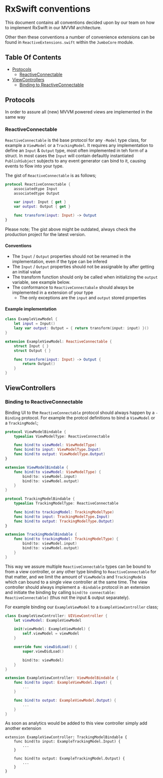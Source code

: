 # RxSwift conventions

This document contains all conventions decided upon by our team on how to implement RxSwift in our MVVM architecture.

Other then these conventions a number of convenience extensions can be found in `ReactiveExtensions.swift` within the `JumboCore` module.

## Table Of Contents

- [Protocols](#protocols)
   + [ReactiveConnectable](#reactiveconnectable)
- [ViewControllers](#viewcontrollers)
   + [Binding to ReactiveConnectable](#binding-to-reactiveconnectable)

## Protocols

In order to assure all (new) MVVM powered views are implemented in the same way 

### ReactiveConnectable

`ReactiveConnectable` is thé base protocol for any `-Model` type class, for example a `ViewModel` or a `TrackingModel`. It requires any implementation to define an `Input` & `Output` type, most often implemented in teh form of a struct.
In most cases the `Input` will contain defaultly instantiated `PublishSubject` subjects to any event generator can bind to it, causing events to flow into your type.

The gist of `ReactiveConnectable` is as follows;
```swift
protocol ReactiveConnectable {
    associatedtype Input
    associatedtype Output

    var input: Input { get }
    var output: Output { get }

    func transform(input: Input) -> Output
}
```
Please note; The gist above might be outdated, always check the production project for the latest version.

#### Conventions
- The `Input` / `Output` properties should not be renamed in the implementation, even if the type can be infered
- The `Input` / `Output` properties should not be assignable by after getting an initial value
- The transform function should only be called when initializing the `output` variable, see example below.
- The conformance to `ReactiveConnectabale` should always be implemented in a extension of your type
   + The only exceptions are the `input` and `output` stored properties

#### Example implementation

```swift
class ExampleViewModel {
    let input = Input()
    lazy var output: Output = { return transform(input: input) }()
}

extension ExampleViewModel: ReactiveConnectable {
    struct Input { }
    struct Output { }

    func transform(input: Input) -> Output {
        return Output()
    }
}
```

## ViewControllers

### Binding to ReactiveConnectable

Binding UI to the `ReactiveConnectable` protocol should always happen by a `-Binding` protocol. For example the protcol definitions to bind a `ViewModel` or a `TrackingModel`;
```swift
protocol ViewModelBindable {
    typealias ViewModelType: ReactiveConnectable

    func bind(to viewModel: ViewModelType)
    func bind(to input: ViewModelType.Input)
    func bind(to output: ViewModelType.Output)
}

extension ViewModelBindable {
    func bind(to viewModel: ViewModelType) {
        bind(to: viewModel.input)
        bind(to: viewModel.output)
    }
}
```

```swift
protocol TrackingModelBindable {
    typealias TrackingModelType: ReactiveConnectable

    func bind(to trackingModel: TrackingModelType)
    func bind(to input: TrackingModelType.Input)
    func bind(to output: TrackingModelType.Output)
}

extension TrackingModelBindable {
    func bind(to trackingModel: TrackingModelType) {
        bind(to: viewModel.input)
        bind(to: viewModel.output)
    }
}
```

This way we assure multiple `ReactiveConnectable` types can be bound to from a view controller, or any other type binding to `ReactiveConnectable` for that matter, and we limit the amount of `ViewModel`s and `TrackingModel`s which can bound to a single view controller at the same time.
The view controller should always implement a `-Bindable` protocol in an extension and initiate the binding by calling `bind(to connectable: ReactiveConnectable)` (thus not the input & output separately).

For example binding our `ExampleViewModel` to a `ExampleViewController` class;

```swift 
class ExampleViewController: UIViewController {
    let viewModel: ExampleViewModel

    init(viewModel: ExampleViewModel) {
        self.viewModel = viewModel
    }

    override func viewDidLoad() {
        super.viewDidLoad()

        bind(to: viewModel)
    }
}

extension ExampleViewController: ViewModelBindable {
    func bind(to input: ExampleViewModel.Input) {
        ...
    }

    func bind(to output: ExampleViewModel.Output) {
        ...
    }
}
```

As soon as analytics would be added to this view controller simply add another extension

```
extension ExampleViewController: TrackingModelBindable {
    func bind(to input: ExampleTrackingModel.Input) {
        ...
    }

    func bind(to output: ExampleTrackingModel.Output) {
        ...
    }
}

```